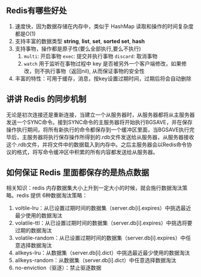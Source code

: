 
## Redis有哪些好处
1. 速度快，因为数据存储在内存中，类似于 HashMap 读取和操作的时间复杂度都是O(1)
2. 支持丰富的数据类型 **string**, **list**, **set**, **sorted set**, **hash**
3. 支持事物，操作都是原子性(要么全部执行,要么不执行)
    1. `multi`: 开启事物 `exec`: 提交并执行事物 `discard`: 取消事物
    2. `watch` 用于监听在事物过程中 key 是否被另外一个客户端修改，如果修改，则不执行事物（返回nil), 从而保证事物的安全性 
4. 丰富的特性：可用于缓存，消息，按key设置过期时间，过期后将会自动删除

## 讲讲 Redis 的同步机制
无论是初次连接还是重新连接，当建立一个从服务器时，从服务器都将从主服务器发送一个SYNC命令。接到SYNC命令的主服务器将开始执行BGSAVE，并在保存操作执行期间，将所有新执行的命令都保存到一个缓冲区里面，当BGSAVE执行完毕后，主服务器将执行保存操作所得到的.rdb文件发送给从服务器，从服务器接收这个.rdb文件，并将文件中的数据载入到内存中。之后主服务器会以Redis命令协议的格式，将写命令缓冲区中积累的所有内容都发送给从服务器。

## 如何保证 Redis 里面都保存的是热点数据
相关知识：redis 内存数据集大小上升到一定大小的时候，就会施行数据淘汰策略。redis 提供 6种数据淘汰策略：
1. voltile-lru：从已设置过期时间的数据集（server.db[i].expires）中挑选最近最少使用的数据淘汰
2. volatile-ttl：从已设置过期时间的数据集（server.db[i].expires）中挑选将要过期的数据淘汰
3. volatile-random：从已设置过期时间的数据集（server.db[i].expires）中任意选择数据淘汰
4. allkeys-lru：从数据集（server.db[i].dict）中挑选最近最少使用的数据淘汰
5. allkeys-random：从数据集（server.db[i].dict）中任意选择数据淘汰
6. no-enviction（驱逐）：禁止驱逐数据